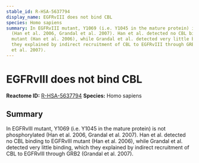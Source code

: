 ```yaml
---
stable_id: R-HSA-5637794
display_name: EGFRvIII does not bind CBL
species: Homo sapiens
summary: In EGFRvIII mutant, Y1069 (i.e. Y1045 in the mature protein) is not phosphorylated
  (Han et al. 2006, Grandal et al. 2007). Han et al. detected no CBL binding to EGFRvIII
  mutant (Han et al. 2006), while Grandal et al. detected very little binding, which
  they explained by indirect recruitment of CBL to EGFRvIII through GRB2 (Grandal
  et al. 2007).
---
```


# EGFRvIII does not bind CBL
**Reactome ID:** [R-HSA-5637794](https://reactome.org/content/detail/R-HSA-5637794)
**Species:** Homo sapiens

## Summary

In EGFRvIII mutant, Y1069 (i.e. Y1045 in the mature protein) is not phosphorylated (Han et al. 2006, Grandal et al. 2007). Han et al. detected no CBL binding to EGFRvIII mutant (Han et al. 2006), while Grandal et al. detected very little binding, which they explained by indirect recruitment of CBL to EGFRvIII through GRB2 (Grandal et al. 2007).
